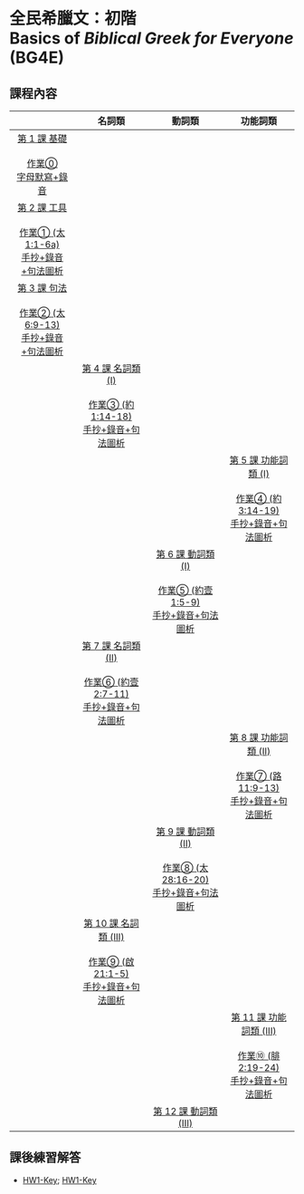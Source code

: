 # 全民希臘文：初階<br> Basics of *Biblical Greek for Everyone* (BG4E) 

## 課程內容


|     |  名詞類   | 動詞類| 功能詞類 |
| :---: | :---: | :---: | :---: |
|    [第 1 課 基礎](§1.md) <br><br>[作業⓪<br>字母默寫+錄音](HW/HWa.md)|  | | |
| [第 2 課 工具](§2.md) <br><br>[作業① (太 1:1-6a)<br>手抄+錄音+句法圖析](HW/HW01.md)| | |
|   [第 3 課 句法](§3.md)<br><br>[作業② (太 6:9-13)<br>手抄+錄音+句法圖析](HW/HW02.md)  | | ||
| | [第 4 課 名詞類 (I)](§4.md)<br><br>[作業③ (約 1:14-18)<br>手抄+錄音+句法圖析](HW/HW03.md)| | | 
| |||[第 5 課 功能詞類 (I)](§5.md)<br><br>[作業④ (約 3:14-19)<br>手抄+錄音+句法圖析](HW/HW04.md) 
| | |[第 6 課 動詞類 (I)](§6.md)<br><br>[作業⑤ (約壹 1:5-9)<br>手抄+錄音+句法圖析](HW/HW05.md) | |
| | [第 7 課 名詞類 (II)](§7.md)<br><br>[作業⑥ (約壹 2:7-11)<br>手抄+錄音+句法圖析](HW/HW06.md) | | |
| | | | [第 8 課 功能詞類 (II)](§8.md) <br><br>[作業⑦ (路 11:9-13)<br>手抄+錄音+句法圖析](HW/HW07.md)| 
| |  |[第 9 課 動詞類 (II)]($9.md)<br><br>[作業⑧ (太28:16-20)<br>手抄+錄音+句法圖析](HW/HW08.md) | |
| |  [第 10 課 名詞類 (III)](%C2%A710.md)<br><br>[作業⑨ (啟 21:1-5)<br>手抄+錄音+句法圖析](HW/HW09.md) | |
| | | |  [第 11 課 功能詞類 (III)](%C2%A711.md)<br><br>[作業⑩ (腓 2:19-24)<br>手抄+錄音+句法圖析](HW/HW10.md) | 
| | | [第 12 課 動詞類 (III)](%C2%A712.md) | |


## 課後練習解答
- [HW1-Key](HW-Key/HW1-Key.md); [HW1-Key](HW-Key/HW1-Key.md)
